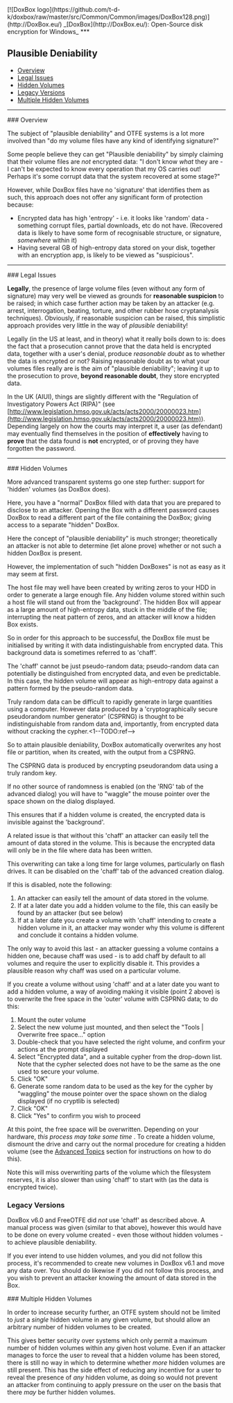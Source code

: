 
<meta content="text/html; charset=UTF-8" http-equiv="Content-Type">
<meta name="keywords" content="disk encryption, security, transparent, AES, OTFE, plausible deniability, virtual drive, Linux, MS Windows, portable, USB drive, partition">
<meta name="description" content="DoxBox: An Open-Source transparent encryption program for PCs. With this software, you can create one or more &quot;DoxBoxes&quot; on your PC - which appear as disks, anything written to these disks is automatically encrypted before being stored on your hard drive.">

<meta name="author" content="Sarah Dean">
<meta name="copyright" content="Copyright 2004, 2005, 2006, 2007, 2008 Sarah Dean">
<meta name="ROBOTS" content="ALL">

<TITLE>Plausible Deniability</TITLE>

<link href="https://raw.githubusercontent.com/t-d-k/doxbox/master/docs/styles_common.css" rel="stylesheet" type="text/css">

<link rel="shortcut icon" href="https://github.com/t-d-k/doxbox/raw/master/src/Common/Common/images/DoxBox.ico" type="image/x-icon">

<SPAN CLASS="master_link">
[![DoxBox logo](https://github.com/t-d-k/doxbox/raw/master/src/Common/Common/images/DoxBox128.png)](http://DoxBox.eu/)
</SPAN>
<SPAN CLASS="master_title">
_[DoxBox](http://DoxBox.eu/): Open-Source disk encryption for Windows_
</SPAN>
***
            
## Plausible Deniability

  * [Overview](#level_3_heading_1)
  * [Legal Issues](#level_3_heading_2)
  * [Hidden Volumes](#level_3_heading_3)
  * [Legacy Versions](#older)  
  * [Multiple Hidden Volumes](#multiple)
	
<!--  * [Practical problems with deniability](#practical) -->		
 

* * * 

<A NAME="level_3_heading_1">
### Overview
</A>

The subject of "plausible deniability" and OTFE systems is a lot more involved than "do my volume files have any kind of identifying signature?"

Some people believe they can get "Plausible deniability" by simply claiming that their volume files are _not_ encrypted data: "I don't know _what_ they are - I can't be expected to know every operation that my OS carries out! Perhaps it's some corrupt data that the system recovered at some stage?"

However, while DoxBox files have no 'signature' that identifies them as such, this approach does not offer any significant form of protection because:

  * Encrypted data has high 'entropy' - i.e. it looks like 'random' data - something corrupt files, partial downloads, etc do not have. (Recovered data is likely to have some form of recognisable structure, or signature, _somewhere_ within it)
  * Having several GB of high-entropy data stored on your disk, together with an encryption app, is likely to be viewed as "suspicious".

* * * 
<A NAME="level_3_heading_2">
### Legal Issues
</A>

**Legally**, the presence of large volume files (even without any form of signature) may very well be viewed as grounds for **reasonable suspicion** to be raised; in which case further action may be taken by an attacker (e.g. arrest, interrogation, beating, torture, and other rubber hose cryptanalysis techniques). Obviously, if reasonable suspicion can be raised, this simplistic approach provides very little in the way of _plausible_ deniability!

Legally (in the US at least, and in theory) what it really boils down to is: does the fact that a prosecution cannot prove that the data held is encrypted data, together with a user's denial, produce _reasonable doubt_ as to whether the data is encrypted or not? Raising reasonable doubt as to what your volumes files really are is the aim of "plausible deniability"; leaving it up to the prosecution to prove, **beyond reasonable doubt**, they store encrypted data.

In the UK (AIUI), things are slightly different with the "<span class="pagetitle">Regulation of Investigatory Powers Act (RIPA)</span>" (see <span class="pagetitle">[http://www.legislation.hmso.gov.uk/acts/acts2000/20000023.htm](http://www.legislation.hmso.gov.uk/acts/acts2000/20000023.htm)</span>).
Depending largely on how the courts may interpret it, a user (as defendant) may eventually find themselves in the position of **effectively** having to **prove** that the data found is **not** encrypted, or of proving they have forgotten the password.

* * * 
<A NAME="level_3_heading_3">
### Hidden Volumes
</A>

More advanced transparent systems go one step further: support for 'hidden' volumes (as DoxBox does).

Here, you have a "normal" DoxBox filled with data that you are prepared to disclose to an attacker. Opening the Box with a different password causes DoxBox to read a different part of the file containing the DoxBox; giving access to a separate "hidden" DoxBox.

Here the concept of "plausible deniability" is much stronger; theoretically an attacker is not able to determine (let alone prove) whether or not such a hidden DoxBox is present.

However, the implementation of such "hidden DoxBoxes" is not as easy as it may seem at first.

The host file may well have been created by writing zeros to your HDD in order to generate a large enough file. Any hidden volume stored within such a host file will stand out from the 'background'. The hidden Box will appear as a large amount of high-entropy data, stuck in the middle of the file; interrupting the neat pattern of zeros, and an attacker will know a hidden Box exists.

So in order for this approach to be successful, the DoxBox file must be initialised by writing it with data indistinguishable from encrypted data. This background data is sometimes referred to as 'chaff'. 

The 'chaff' cannot be just pseudo-random data; pseudo-random data can potentially be distinguished from encrypted data, and even be predictable. In this case, the hidden volume will appear as high-entropy data against a pattern formed by the pseudo-random data.

Truly random data can be difficult to rapidly generate in large quantities using a computer. However data produced by a 'cryptographically secure pseudorandom number generator' (CSPRNG) is thought to be indistinguishable from random data and, importantly, from encrypted data without cracking the cypher.<1--TODO:ref-->

So to attain plausible deniability, DoxBox automatically overwrites any host file or partition, when its created, with the output from a CSPRNG.

The CSPRNG data is produced by encrypting pseudorandom data using a truly random key.

If no other source of randomness is enabled (on the 'RNG' tab of the advanced dialog) you will have to "waggle" the mouse pointer over the space shown on the dialog displayed.

This ensures that if a hidden volume is created, the encrypted data is invisible against the 'background'.

A related issue is that without this 'chaff' an attacker can easily tell the amount of data stored in the volume. This is because the encrypted data will only be in the file where data has been written. 

This overwriting can take a long time for large volumes, particularly on flash drives. It can be disabled on the 'chaff' tab of the advanced creation dialog.

If this is disabled, note the following:

1. An attacker can easily tell the amount of data stored in the volume.
2. If at a later date you add a hidden volume to the file, this can easily be found by an attacker (but see below)
3. If at a later date you create a volume with 'chaff' intending to create a hidden volume in it, an attacker may wonder why this volume is different and conclude it contains a hidden volume.

The only way to avoid this last - an attacker guessing a volume contains a hidden one, because chaff was used - is to add chaff by default to all volumes and require the user to explicitly disable it. This provides a plausible reason why chaff was used on a particular volume.

If you create a volume without using 'chaff' and at a later date you want to add a hidden volume, a way of avoiding making it visible (point 2 above) is to overwrite the free space in the 'outer' volume with CSPRNG data; to do this:

1. Mount the outer volume
1. Select the new volume just mounted, and then select the "Tools | Overwrite free space..." option  
1. Double-check that you have selected the right volume, and confirm your actions at the prompt displayed
1. Select "Encrypted data", and a suitable cypher from the drop-down list. Note that the cypher selected does not have to be the same as the one used to secure your volume.
1. Click "OK"
1. Generate some random data to be used as the key for the cypher by "waggling" the mouse pointer over the space shown on the dialog displayed (if no cryptlib is selected)
1. Click "OK"
1. Click "Yes" to confirm you wish to proceed
		
At this point, the free space will be overwritten. Depending on your hardware, _this process may take some time_ . To create a hidden volume, dismount the drive and carry out the normal procedure for creating a hidden volume (see the [Advanced Topics](advanced_topics.html) section for instructions on how to do this).	
		
Note this will miss overwriting parts of the volume which the filesystem reserves, it is also slower than using 'chaff' to start with (as the data is encrypted twice). 

### Legacy Versions		

DoxBox v6.0 and FreeOTFE did _not_ use 'chaff' as described above. A manual process was given (similar to that above), however this would have to be done on every volume created - even those without hidden volumes - to achieve plausible deniability.

If you ever intend to use hidden volumes, and you did not follow this process, it's recommended to create new volumes in DoxBox v6.1 and move any data over.
You should do likewise if you did not follow this process, and you wish to prevent an attacker knowing the amount of data stored in the Box.

<!--
<A NAME="practical">
### Practical problems with deniability
</A>

TODO:

* repeated access (backups, wear levelling) may show cgd dta and reveal where data was enxd
PD relies on the enc data looking like background 'chaff'. 
* links, MRU lists
* registry storing FS ids and device ids
* deleted files in outer vol.
* watermarking attacks
-->
<A NAME="multiple">
### Multiple Hidden Volumes
</A>

In order to increase security further, an OTFE system should not be limited to _just_ a _single_ hidden volume in any given volume, but should allow an arbitrary number of hidden volumes to be created.

This gives better security over systems which only permit a maximum number of hidden volumes within any given host volume. Even if an attacker manages to force the user to reveal that a hidden volume has been stored, there is still no way in which to determine whether _more_ hidden volumes are still present. This has the side effect of reducing any incentive for a user to reveal the presence of _any_ hidden volume, as doing so would not prevent an attacker from continuing to apply pressure on the user on the basis that there _may_ be further hidden volumes.




